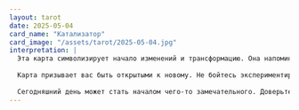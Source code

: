 ```yaml
---
layout: tarot
date: 2025-05-04
card_name: "Катализатор"
card_image: "/assets/tarot/2025-05-04.jpg"
interpretation: |
  Эта карта символизирует начало изменений и трансформацию. Она напоминает нам о том, что для роста и развития иногда необходимо пройти через трудные моменты. Сегодня вы можете столкнуться с ситуациями, которые станут катализатором для перемен в вашей жизни. Это может быть новая идея, встреча с интересным человеком или даже внутренний импульс, который заставит вас взглянуть на привычные вещи по-новому.
  
  Карта призывает вас быть открытыми к новому. Не бойтесь экспериментировать и принимать решения, которые могут показаться рискованными. Каждый шаг, который вы делаете, даже если он кажется незначительным, может привести к значительным изменениям. Возможно, вы почувствуете, что вам нужно освободиться от старых привычек или ограничений, которые мешают вашему развитию.
  
  Сегодняшний день может стать началом чего-то замечательного. Доверьтесь своим инстинктам и позвольте себе быть гибкими в своих планах. Ваша способность адаптироваться и принимать изменения будет ключом к успеху. Помните, что именно в процессе изменений мы часто находим свое истинное «я».
---
```

